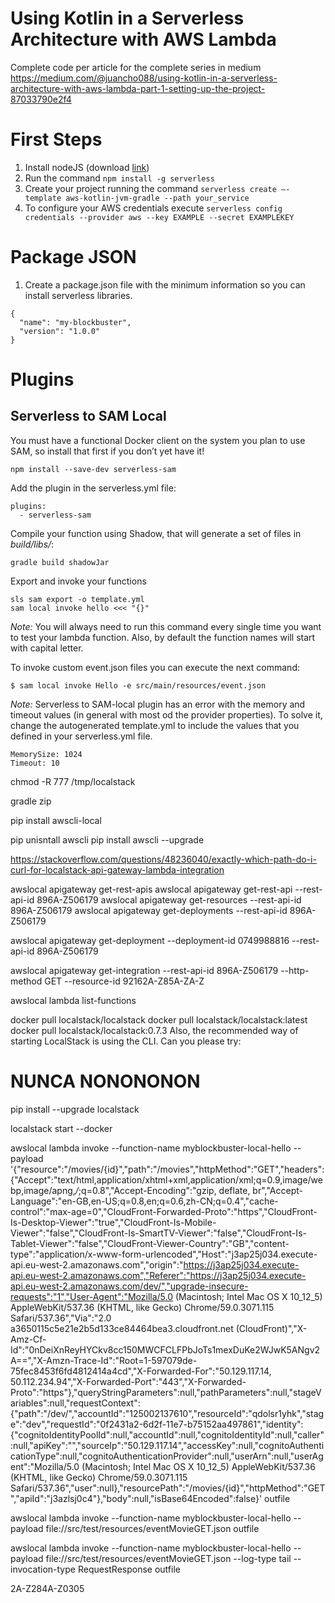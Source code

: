 # Using Kotlin in a Serverless Architecture with AWS Lambda
Complete code per article for the complete series in medium https://medium.com/@juancho088/using-kotlin-in-a-serverless-architecture-with-aws-lambda-part-1-setting-up-the-project-87033790e2f4

# First Steps

1. Install nodeJS (download [link](https://nodejs.org/en/download/))
2. Run the command `npm install -g serverless`
3. Create your project running the command `serverless create —-template aws-kotlin-jvm-gradle --path your_service`
4. To configure your AWS credentials execute `serverless config credentials --provider aws --key EXAMPLE --secret EXAMPLEKEY`

# Package JSON

1. Create a package.json file with the minimum information so you can install serverless libraries.
```
{
  "name": "my-blockbuster",
  "version": "1.0.0"
}
```

# Plugins

## Serverless to SAM Local

You must have a functional Docker client on the system you plan to use SAM, so install that first if you don’t yet have it!

```
npm install --save-dev serverless-sam
```

Add the plugin in the serverless.yml file:

```
plugins:
  - serverless-sam
```

Compile your function using Shadow, that will generate a set of files in *build/libs/*:

````
gradle build shadowJar
````

Export and invoke your functions

```
sls sam export -o template.yml
sam local invoke hello <<< "{}"
```

*Note:* You will always need to run this command every single time you want to test your lambda function.
Also, by default the function names will start with capital letter.

To invoke custom event.json files you can execute the next command:

```
$ sam local invoke Hello -e src/main/resources/event.json
```

*Note:* Serverless to SAM-local plugin has an error with the memory and timeout values (in general with most
od the provider properties). To solve it, change the autogenerated template.yml to include the values
that you defined in your serverless.yml file.

````
MemorySize: 1024
Timeout: 10
````


chmod -R 777 /tmp/localstack


gradle zip

pip install awscli-local

pip unisntall awscli
pip install awscli --upgrade

https://stackoverflow.com/questions/48236040/exactly-which-path-do-i-curl-for-localstack-api-gateway-lambda-integration

awslocal apigateway get-rest-apis
awslocal apigateway get-rest-api --rest-api-id 896A-Z506179
awslocal apigateway get-resources --rest-api-id 896A-Z506179
awslocal apigateway get-deployments --rest-api-id 896A-Z506179

awslocal apigateway get-deployment --deployment-id 0749988816 --rest-api-id 896A-Z506179

awslocal apigateway get-integration --rest-api-id 896A-Z506179 --http-method GET --resource-id 92162A-Z85A-ZA-Z




awslocal lambda list-functions

docker pull localstack/localstack
docker pull localstack/localstack:latest
docker pull localstack/localstack:0.7.3
Also, the recommended way of starting LocalStack is using the CLI. Can you please try:

# NUNCA NONONONON
pip install --upgrade localstack



localstack start --docker


awslocal lambda invoke --function-name myblockbuster-local-hello --payload '{"resource":"/movies/{id}","path":"/movies","httpMethod":"GET","headers":{"Accept":"text/html,application/xhtml+xml,application/xml;q=0.9,image/webp,image/apng,*/*;q=0.8","Accept-Encoding":"gzip, deflate, br","Accept-Language":"en-GB,en-US;q=0.8,en;q=0.6,zh-CN;q=0.4","cache-control":"max-age=0","CloudFront-Forwarded-Proto":"https","CloudFront-Is-Desktop-Viewer":"true","CloudFront-Is-Mobile-Viewer":"false","CloudFront-Is-SmartTV-Viewer":"false","CloudFront-Is-Tablet-Viewer":"false","CloudFront-Viewer-Country":"GB","content-type":"application/x-www-form-urlencoded","Host":"j3ap25j034.execute-api.eu-west-2.amazonaws.com","origin":"https://j3ap25j034.execute-api.eu-west-2.amazonaws.com","Referer":"https://j3ap25j034.execute-api.eu-west-2.amazonaws.com/dev/","upgrade-insecure-requests":"1","User-Agent":"Mozilla/5.0 (Macintosh; Intel Mac OS X 10_12_5) AppleWebKit/537.36 (KHTML, like Gecko) Chrome/59.0.3071.115 Safari/537.36","Via":"2.0 a3650115c5e21e2b5d133ce84464bea3.cloudfront.net (CloudFront)","X-Amz-Cf-Id":"0nDeiXnReyHYCkv8cc150MWCFCLFPbJoTs1mexDuKe2WJwK5ANgv2A==","X-Amzn-Trace-Id":"Root=1-597079de-75fec8453f6fd4812414a4cd","X-Forwarded-For":"50.129.117.14, 50.112.234.94","X-Forwarded-Port":"443","X-Forwarded-Proto":"https"},"queryStringParameters":null,"pathParameters":null,"stageVariables":null,"requestContext":{"path":"/dev/","accountId":"125002137610","resourceId":"qdolsr1yhk","stage":"dev","requestId":"0f2431a2-6d2f-11e7-b75152aa497861","identity":{"cognitoIdentityPoolId":null,"accountId":null,"cognitoIdentityId":null,"caller":null,"apiKey":"","sourceIp":"50.129.117.14","accessKey":null,"cognitoAuthenticationType":null,"cognitoAuthenticationProvider":null,"userArn":null,"userAgent":"Mozilla/5.0 (Macintosh; Intel Mac OS X 10_12_5) AppleWebKit/537.36 (KHTML, like Gecko) Chrome/59.0.3071.115 Safari/537.36","user":null},"resourcePath":"/movies/{id}","httpMethod":"GET","apiId":"j3azlsj0c4"},"body":null,"isBase64Encoded":false}' outfile

awslocal lambda invoke --function-name myblockbuster-local-hello --payload file://src/test/resources/eventMovieGET.json outfile

awslocal lambda invoke --function-name myblockbuster-local-hello --payload file://src/test/resources/eventMovieGET.json --log-type tail --invocation-type RequestResponse outfile


2A-Z284A-Z0305

